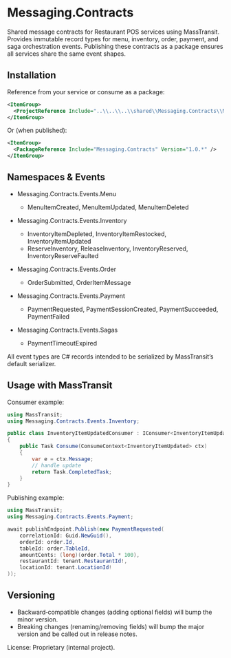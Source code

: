 # Messaging.Contracts

Shared message contracts for Restaurant POS services using MassTransit. Provides immutable record types for menu, inventory, order, payment, and saga orchestration events. Publishing these contracts as a package ensures all services share the same event shapes.

## Installation

Reference from your service or consume as a package:

```xml
<ItemGroup>
  <ProjectReference Include="..\\..\\..\\shared\\Messaging.Contracts\\Messaging.Contracts.csproj" />
</ItemGroup>
```

Or (when published):
```xml
<ItemGroup>
  <PackageReference Include="Messaging.Contracts" Version="1.0.*" />
</ItemGroup>
```

## Namespaces & Events

- Messaging.Contracts.Events.Menu
  - MenuItemCreated, MenuItemUpdated, MenuItemDeleted

- Messaging.Contracts.Events.Inventory
  - InventoryItemDepleted, InventoryItemRestocked, InventoryItemUpdated
  - ReserveInventory, ReleaseInventory, InventoryReserved, InventoryReserveFaulted

- Messaging.Contracts.Events.Order
  - OrderSubmitted, OrderItemMessage

- Messaging.Contracts.Events.Payment
  - PaymentRequested, PaymentSessionCreated, PaymentSucceeded, PaymentFailed

- Messaging.Contracts.Events.Sagas
  - PaymentTimeoutExpired

All event types are C# records intended to be serialized by MassTransit’s default serializer.

## Usage with MassTransit

Consumer example:
```csharp
using MassTransit;
using Messaging.Contracts.Events.Inventory;

public class InventoryItemUpdatedConsumer : IConsumer<InventoryItemUpdated>
{
    public Task Consume(ConsumeContext<InventoryItemUpdated> ctx)
    {
        var e = ctx.Message;
        // handle update
        return Task.CompletedTask;
    }
}
```

Publishing example:
```csharp
using MassTransit;
using Messaging.Contracts.Events.Payment;

await publishEndpoint.Publish(new PaymentRequested(
    correlationId: Guid.NewGuid(),
    orderId: order.Id,
    tableId: order.TableId,
    amountCents: (long)(order.Total * 100),
    restaurantId: tenant.RestaurantId!,
    locationId: tenant.LocationId!
));
```

## Versioning

- Backward‑compatible changes (adding optional fields) will bump the minor version.
- Breaking changes (renaming/removing fields) will bump the major version and be called out in release notes.

License: Proprietary (internal project).
